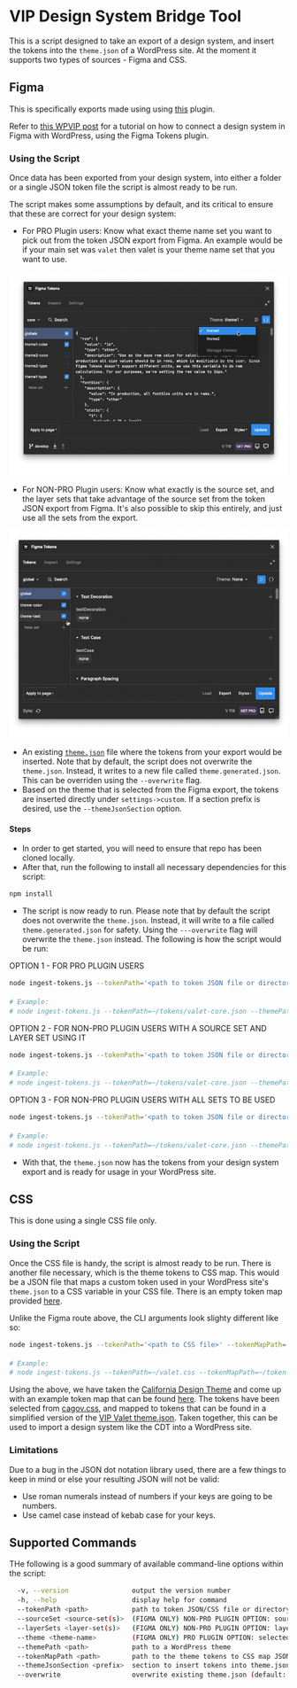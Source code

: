# VIP Design System Bridge Tool

This is a script designed to take an export of a design system, and insert the tokens into the `theme.json` of a WordPress site. At the moment it supports two types of sources - Figma and CSS.

## Figma

This is specifically exports made using using [this](https://www.figma.com/community/plugin/843461159747178978) plugin.

Refer to [this WPVIP post](https://wpvip.com/2022/12/09/figma-to-wordpress/) for a tutorial on how to connect a design system in Figma with WordPress, using the Figma Tokens plugin.

### Using the Script

Once data has been exported from your design system, into either a folder or a single JSON token file the script is almost ready to be run.

The script makes some assumptions by default, and its critical to ensure that these are correct for your design system:

* For PRO Plugin users: Know what exact theme name set you want to pick out from the token JSON export from Figma. An example would be if your main set was `valet` then valet is your theme name set that you want to use.

![Screenshot of a pro plugin user in Figma][png-pro-plugin-usage]

* For NON-PRO Plugin users: Know what exactly is the source set, and the layer sets that take advantage of the source set from the token JSON export from Figma. It's also possible to skip this entirely, and just use all the sets from the export.

![Screenshot of a non-pro plugin user in Figma][png-non-pro-plugin-usage]

* An existing [`theme.json`](https://developer.wordpress.org/block-editor/how-to-guides/themes/theme-json/) file where the tokens from your export would be inserted. Note that by default, the script does not overwrite the `theme.json`. Instead, it writes to a new file called `theme.generated.json`. This can be overriden using the `--overwrite` flag.
* Based on the theme that is selected from the Figma export, the tokens are inserted directly under `settings->custom`. If a section prefix is desired, use the `--themeJsonSection` option.

#### Steps

* In order to get started, you will need to ensure that repo has been cloned locally.
* After that, run the following to install all necessary dependencies for this script:

```bash
npm install
```
* The script is now ready to run. Please note that by default the script does not overwrite the `theme.json`. Instead, it will write to a file called `theme.generated.json` for safety. Using the `---overwrite` flag will overwrite the `theme.json` instead. The following is how the script would be run:

OPTION 1 - FOR PRO PLUGIN USERS
```bash
node ingest-tokens.js --tokenPath='<path to token JSON file or directory>' --themePath='<path to theme directory>' --theme='<theme name set in token JSON>'

# Example:
# node ingest-tokens.js --tokenPath=~/tokens/valet-core.json --themePath=~/vip-go-skeleton/themes/valet/ --theme=twentytwentyone
```

OPTION 2 - FOR NON-PRO PLUGIN USERS WITH A SOURCE SET AND LAYER SET USING IT
```bash
node ingest-tokens.js --tokenPath='<path to token JSON file or directory>' --themePath='<path to theme directory>' --sourceSet='<source set from the token JSON>' --layerSets='<layer sets from the token JSON>'

# Example:
# node ingest-tokens.js --tokenPath=~/tokens/valet-core.json --themePath=~/vip-go-skeleton/themes/valet/ --sourceSet=global --layerSets=material-3-text,material-3-color
```

OPTION 3 - FOR NON-PRO PLUGIN USERS WITH ALL SETS TO BE USED
```bash
node ingest-tokens.js --tokenPath='<path to token JSON file or directory>' --themePath='<path to theme directory>'

# Example:
# node ingest-tokens.js --tokenPath=~/tokens/valet-core.json --themePath=~/vip-go-skeleton/themes/valet/ --theme=twentytwentyone
```
* With that, the `theme.json` now has the tokens from your design system export and is ready for usage in your WordPress site.

## CSS

This is done using a single CSS file only.

### Using the Script

Once the CSS file is handy, the script is almost ready to be run. There is another file necessary, which is the theme tokens to CSS map. This would be a JSON file that maps a custom token used in your WordPress site's `theme.json` to a CSS variable in your CSS file. There is an empty token map provided [here](reference-files/default-token-map.json).

Unlike the Figma route above, the CLI arguments look slighty different like so:

```bash
node ingest-tokens.js --tokenPath='<path to CSS file>' --tokenMapPath='<path to tokenMap file>' --themePath='<path to theme directory>'

# Example:
# node ingest-tokens.js --tokenPath=~/valet.css --tokenMapPath=~/token-map.json --themePath=~/vip-go-skeleton/themes/valet/
```

Using the above, we have taken the [California Design Theme](https://designsystem.webstandards.ca.gov) and come up with an example token map that can be found [here](reference-files/CDT/CDT-token-map.json). The tokens have been selected from [cagov.css](https://github.com/cagov/design-system/blob/main/components/combined-css/dist/cagov.css), and mapped to tokens that can be found in a simplified version of the [VIP Valet theme.json](reference-files/Valet/valet-theme.json). Taken together, this can be used to import a design system like the CDT into a WordPress site.

### Limitations

Due to a bug in the JSON dot notation library used, there are a few things to keep in mind or else your resulting JSON will not be valid:

- Use roman numerals instead of numbers if your keys are going to be numbers.
- Use camel case instead of kebab case for your keys.

## Supported Commands

THe following is a good summary of available command-line options within the script:

```bash
  -v, --version                output the version number
  -h, --help                   display help for command
  --tokenPath <path>           path to token JSON/CSS file or directory of JSON files
  --sourceSet <source-set(s)>  (FIGMA ONLY) NON-PRO PLUGIN OPTION: source set in the token JSON
  --layerSets <layer-set(s)>   (FIGMA ONLY) NON-PRO PLUGIN OPTION: layers built using the source set in token JSON
  --theme <theme-name>         (FIGMA ONLY) PRO PLUGIN OPTION: selected $themes set in token JSON
  --themePath <path>           path to a WordPress theme
  --tokenMapPath <path>        path to the theme tokens to CSS map JSON file. This is required if the input is a CSS file, but not if the source is FIGMA
  --themeJsonSection <prefix>  section to insert tokens into theme.json->settings->custom (default: "")
  --overwrite                  overwrite existing theme.json (default: false)
```

[png-pro-plugin-usage]: https://github.com/Automattic/vip-design-system-bridge/blob/trunk/docs/assets/pro-plugin-usage.png
[png-non-pro-plugin-usage]: https://github.com/Automattic/vip-design-system-bridge/blob/trunk/docs/assets/non-pro-plugin-usage.png
